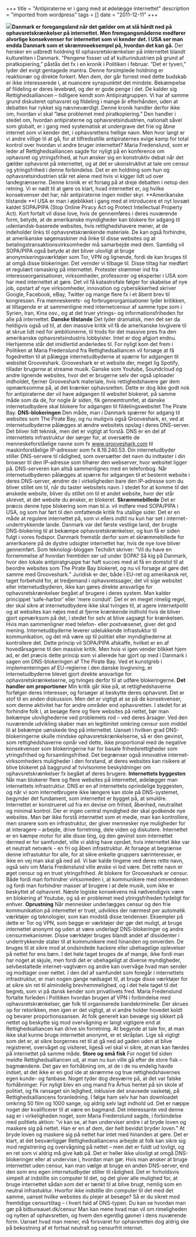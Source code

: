 +++
title = "Antipiraterne er i gang med at ødelægge internettet"
description = "imported from wordpress"
tags = []
date = "2011-12-11"
+++

**[![](https://bitbureauet.dk/wp-content/uploads/2011/12/protectipvimeo.jpg)](https://bitbureauet.dk/wp-content/uploads/2011/12/protectipvimeo.jpg)Danmark er foregangsland når det gælder om at slå hårdt ned på ophavsretskrænkelser på internettet. Men fremgangsmåderne medfører alvorlige konsekvenser for internettet som vi kender det. I USA ser man endda Danmark som et skræmmeeksempel på, hvordan det kan gå.** Der hersker en udbredt holdning til ophavsretskrænkelser på internettet blandt kultureliten i Danmark. ”Pengene fosser ud af kulturindustrien på grund af piratkopiering,” påstås det fx i en kronik i Politiken i februar. ”Det er tyveri,” lyder det evigt gentagede mantra. Denne forsimplede holdning er reaktionær og direkte forkert. Men dem, der går forrest med dette budskab er ikke interesserede i, at nuancere synspunktet det mindste. Bekæmpelse af fildeling er deres levebrød, og der er gode penge i det. De kalder sig Rettighedsalliancen – tidligere kendt som Antipiratgruppen. Vi har af samme grund diskuteret ophavsret og fildeling i mange år efterhånden, uden at debatten har rykket sig nævneværdigt. Denne kronik handler derfor ikke om, hvordan vi skal ”løse problemet med piratkopiering.” Den handler i stedet om, hvordan antipiraterne og ophavsretsindustrien, nationalt såvel som globalt, er i gang med systematisk at undergrave det frie og åbne internet som vi kender det, i ophavsrettens hellige navn. Men hvor langt er vi andre villige til at gå, for at tilfredsstille antipiraternes evige kamp for total kontrol over hvordan vi andre bruger internettet? Maria Fredenslund, som er leder af Rettighedsalliancen sagde for nyligt på en konference om ophavsret og ytringsfrihed, at hun ønsker sig en konstruktiv debat når det gælder ophavsret på internettet, og at det er ukonstruktivt at tale om censur og ytringsfrihed i denne forbindelse. Det er en holdning som hun og ophavsretsindustrien står ret alene med hvis vi kigger lidt ud over landegrænserne. Denne kronik er et forsøg på at dreje debatten i netop den retning. Vi er nødt til at gøre os klart, hvad internettet er, og hvilke konsekvenser det har, når antipiraterne ingen midler skyr. **Amerikanske tilstande **I USA er man i øjeblikket i gang med at introducere et nyt lovsæt kaldet SOPA/PIPA (Stop Online Piracy Act og Protect Intellectual Property Act). Kort fortalt vil disse love, hvis de gennemføres i deres nuværende form, betyde, at de amerikanske myndigheder kan blokere for adgang til udenlandsk-baserede websites, hvis rettighedshavere mener, at de indeholder links til ophavsretskrænkende materiale. De kan også forhindre, at amerikanske søgemaskiner må linke til disse websites og at betalingstransaktionsvirksomheder må samarbejde med dem. Samtidig vil SOPA/PIPA også betyde at det bliver ulovligt at bruge anonymiseringsværktøjer som Tor, VPN og lignende, fordi de kan bruges til at omgå disse blokeringer. Det vernder vi tilbage til. Disse tiltag har medført et regulært ramaskrig på internettet. Protester strømmer ind fra interesseorganisationer, virksomheder, professorer og eksperter i USA som har med internettet at gøre. Det vil få katastrofale følger for skabelse af nye job, opstart af nye virksomheder, innovation og cybersikkerhed skriver Google, Facebook, eBay, Twitter og mange flere fx i et åbent brev til kongressen. Fra menneskerets- og forbrugerorganisationer lyder kritikken, at tiltagende er at sammenligne med internetcensur af samme type som i Syrien, Iran, Kina osv., og at det truer ytrings- og informationsfriheden for alle på internettet. **Danske tilstande** Det lyder dramatisk, men det ser da heldigvis også ud til, at den massive kritik vil få de amerkanske lovgivere til at skrue lidt ned for ambitionerne, til trods for det massive pres fra den amerikanske ophavsretsindustris lobbyister. Intet er dog afgjort endnu. Herhjemme står det imidlertid anderledes til. For nyligt kom det frem i Politiken at Maria Fredenslund fra Rettighedsalliancen vil forsøge at få fogedretten til at pålægge internetudbyderne at spærre for adgangen til websitet Grooveshark. Grooveshark er et website der, meget lig Spotify, tillader brugerne at streame musik. Ganske som Youtube, Soundcloud og andre lignende websites, hvor det er brugerne selv der også uploader indholdet, fjerner Grooveshark materiale, hvis rettighedshavere gør dem opmærksomme på, at det krænker ophavsretten. Dette er dog ikke godt nok for antipiraterne der vil have adgangen til websitet blokeret, på samme måde som da de, for nogle år siden, fik gennemtrumfet, at danske internetudbydere skal blokere for adgangen til fildelingswebsitet The Pirate Bay. **DNS-blokeringen** Den måde, man i Danmark spærrer for adgang til websites som The Pirate Bay, og nu muligvis også Grooveshark, er, ved at internetudbyderne pålægges at ændre websitets opslag i deres DNS-server. Det bliver lidt teknisk, men det er vigtigt at forstå. DNS er en del af internettets infrastruktur der sørger for, at oversætte de menneskeforståelige navne som fx www.grooveshark.com til maskinforståelige IP-adresser som fx 8.19.240.53. Din internetudbyder stiller DNS-servere til rådighed, som oversætter det navn du indtaster i din browser til den IP-adresse som tilhører den webserver, hvor websitet ligger på. DNS-serveren kan altså sammenlignes med en telefonbog. Når internetudbyderen pålægges at spærre for adgangen til et bestemt website i deres DNS-server, ændrer de i virkeligheden bare den IP-adresse som du bliver stillet om til, når du taster websitets navn. I stedet for at komme til det ønskede website, bliver du stillet om til et andet website, hvor der står skrevet, at det website du ønsker, er blokeret. **Skræmmebillede** Det er præcis denne type blokering som man bl.a. vil indføre med SOPA/PIPA i USA, og som har ført til den omfattende kritik fra utallige sider. Det er en måde at regulere internettet på, som vi ellers indtil nu kun har set i internet-undertrykkende lande. Danmark var det første vestlige land, der brugte DNS-blokering til at bekæmpe ophavsretskrænkelser, og kun få er siden fulgt i vores fodspor. Danmark fremstår derfor som et skræmmebillede for amerikanere på de dystre udsigter internettet har, hvis de nye love bliver gennemført. Som teknologi-bloggen Techdirt skriver: ”Vil du have en fornemmelse af hvordan fremtiden ser ud under SOPA? Så kig på Danmark, hvor den lokale antipiratgruppe har haft succes med at få en domstol til at beordre websites som The Pirate Bay blokeret, og nu vil forsøge at gøre det samme med Grooveshark.” Juridisk er der, både i EU-ret og amerikansk ret, taget forbehold for, at tredjemand i ophavsretssager, det vil sige websitet eller internetudbyderen, ikke kan gøres direkte ansvarlige for ophavsretskrænkelser begået af brugere i deres system. Man kalder princippet 'safe-harbor' eller 'mere conduit'. Det er en meget rimelig regel, der skal sikre at internetudbydere ikke skal tvinges til, at agere internetpoliti og at websites kan nøjes med at fjerne krænkende indhold hvis de bliver gjort opmærksom på det, i stedet for selv at blive sagsøgt for krænkelsen. Hvis man sammenligner med telefon- eller postvæsenet, giver det god mening. Internetudbyderne leverer udelukkende infrastuktur til kommunikation, og det må være op til politiet eller myndighederne at kontrollere det. Dette princip vil SOPA/PIPA afskaffe, hvilket er en af hovedårsagerne til den massive kritik. Men hvis vi igen vender blikket hjem ad, er det præcis dette princip som vi allerede har gjort op med i Danmark i sagen om DNS-blokeringen af The Pirate Bay. Ved et kunstgreb i implementeringen af EU-reglerne i den danske lovgivning, er internetudbyderne blevet gjort direkte ansvarlige for ophavsretskrænkelserne, og tvinges derfor til at udføre blokeringerne. **Det handler om proportioner** Min kritik går ikke på, at rettighedshaverne forfølger deres interesser, og forsøger at beskytte deres ophavsret. Det er stof til en anden diskussion. Men det er vigtigt at se på de konsekvenser, som denne aktivitet har for andre områder end ophavsretten. I stedet for at forhindre folk i, at besøge flere og flere websites på nettet, bør man bekæmpe ulovlighederne ved problemets rod – ved deres årsager. Ved den nuværende udvikling skaber man en legitimitet omkring censur som middel til at bekæmpe uønskede ting på internettet. Uanset i hvilken grad DNS-blokeringerne skulle mindske ophavsretskrænkelserne, så er den gevinst, som rettighedshaverne opnår ved dette, ikke proportional med de negative konsekvenser som blokeringerne har for basale frihedsrettigheder som ytringsfrihed og forsamlingsfrihed. Det begrænser også innovative internet-virksomheders muligheder i den forstand, at deres websites kan risikere at blive blokeret på baggrund af tvivlsomme beskyldninger om ophavsretskrænkelser fx begået af deres brugere. **Internettets byggesten** Når man blokerer flere og flere websites på internettet, ødelægger man internettets infrastruktur. DNS er en af internettets oprindelige byggesten, og når vi som internetbrugere ikke længere kan stole på DNS-systemet, begynder det fundament, som internettet er bygget på, at smuldre. Internettet er konstrueret ud fra en devise om frihed, åbenhed, neutralitet og minimal kontrol. Der er ingen central myndighed der skal godkende nye websites. Man bør ikke forstå internettet som et medie, man kan kontrollere, men snarere som en infrastruktur, der giver mennesker nye muligheder for at interagere – arbejde, drive forretning, dele viden og diskutere. Internettet er en kæmpe motor for alle disse ting, og den gevinst som internettet dermed er for samfundet, ville vi aldrig have opnået, hvis internettet ikke var et neutralt netværk - en fri og åben infrastruktur. At forsøge at begrænse denne infrastuktur for alle, for at sikre enkelte gruppers særinteresser, er ikke en vej man skal gå ned ad. Vi bør kalde tingene ved deres rette navn, også selv om Maria Fredenslund ville ønske vi lod være. Det rette navn er øget censur og en truet ytringsfrihed. At blokere for Grooveshark er censur. Både fordi man forhindrer virksomeden i, at kommunikere med omverdenen og fordi man forhindrer masser af brugere i at dele musik, som ikke er beskyttet af ophavsret. Næste logiske konsekvens må nødvendigvis være en blokering af Youtube, og så er problemet med ytringsfriheden tydeligt for enhver. **Oprustning** Når mennesker underlægges censur og den frie kommunikation på internettet er truet, udvikles der nærmest per automatik værktøjer og teknologier, som kan modstå disse tendenser. Eksempler på dette er Tor og VPN, som begge er værktøjer der gør det muligt, at bruge internettet anonymt og uden at være underlagt DNS-blokeringer og andre censurmekanismer. Disse værktøjer bruges blandt andet af dissidenter i undertrykkende stater til at kommunikere med hinanden og omverden. De bruges til at sikre mod at ondsindede hackere eller ubehagelige oplevelser på nettet for ens børn. I det hele taget bruges de af mange, ikke fordi man har noget at skjule, men fordi det er ubehageligt at diverse myndigheder, selvbestaltede internet-vagtværn og andre kan overvåge hvad man sender og modtager over nettet. I den del af samfundet som foregår i internettets infrastruktur, er man nogen gange nødsaget til, at bruge disse værktøjer for at sikre sin ret til almindelig brevhemmelighed, og i det hele taget til det begreb, som vi på dansk kender som privatlivets fred. Maria Fredenslund fortalte forleden i Politiken hvordan brugen af VPN i forbindelse med ophavsretskrænkelser, gør folk til organiserede bandekriminelle. Der skrues op for retorikken, men igen er det vigtigt, at vi andre holder hovedet koldt og bevarer proportionssansen. At folk generelt kan bevæge sig sikkert på nettet og beskytte sig mod overvågning er langt vigtigere end at Rettighedsalliancen kan drive sin forretning. At begynde at tale for, at man ikke skal kunne bruge internettet anonymt, er et skråplan. Lige så vigtigt som det er, at sikre borgernes ret til at gå ned ad gaden uden at blive registreret, overvåget og visiteret, ligeså vel skal vi sikre, at man kan færdes på internettet på samme måde. **Store og små fisk** For noget tid siden meldte Rettighedsalliancen ud, at man nu kun ville gå efter de store fisk – bagmændene. Det gav en forhåbning om, at de i de nu endelig havde indset, at det ikke er en god ide at skræmme og true rettighedshavernes egen kunde- og fanbase. Noget tyder dog desværre på, at det var falske forhåbninger. For nyligt blev en ung mand fra Århus hentet på sin skole af politiet, og fik ransaget sin lejlighed, inklusive det snavsede vasketøj, på Rettighedsalliancens foranledning. I følge ham selv har han downloadet omkring 50 film og 1000 sange, og aldrig selv lagt indhold ud. Det er næppe noget der kvalificerer til at være en bagmand. Det interessante ved denne sag er i virkeligheden noget, som Maria Fredenslund sagde, i forbindelse med politiets aktion: ”vi kan se, at han underviser andre i at bryde loven og maskere sig på nettet. Han er en af dem, der helt bevidst bryder loven.” At bryde loven og maskere sig på nettet har intet med hinanden at gøre. Det er klart, at det besværliggør Rettighedsalliancens arbejde at folk kan sikre sig mod registrering og overvågning på nettet – men det er fuldt ud lovligt, og en ret som vi aldrig må give køb på. Det er heller ikke ulovligt at omgå DNS-blokeringer eller at undervise i, hvordan man gør. Hvis man ønsker at bruge internettet uden censur, kan man vælge at bruge en anden DNS-server, end den som ens egen internetudbyder stiller til rådighed. Det er forholdsvis simpelt at indstille sin computer til det, og det giver alle mulighed for, at bruge internettet sådan som det er tænkt til at blive brugt, nemlig som en neutral infrastuktur. Hvorfor ikke indstille din computer til det med det samme, uanset hvilke websites du plejer at besøge? Så er du sikret mod fremtidige censurtiltag – i hvert fald af DNS-typen. Du kan se hvordan man gør på bitbureauet.dk/censur Man kan mene hvad man vil om rimeligheden og nytten af ophavsretten, og hvem den egentlig gavner i dens nuværende form. Uanset hvad man mener, må forsvaret for ophavsretten dog aldrig ske på bekostning af et fortsat neutralt og censurfrit internet.

